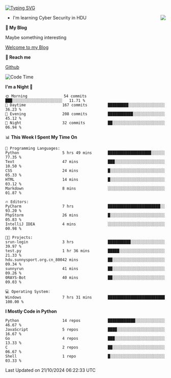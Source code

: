 [![Typing SVG](https://readme-typing-svg.herokuapp.com?font=Fira+Code&pause=1000&random=false&width=450&height=60&lines=Hello+%F0%9F%91%8B%F0%9F%8F%BB;I'm+JBNRZ)](https://git.io/typing-svg)

<a href="#">
  <img align="right" src="https://github-readme-stats.vercel.app/api?username=JBNRZ&show_icons=true&bg_color=15,f2f7fd,E0EAFC" />
</a>

- I'm learning Cyber Security in HDU

 **🌱 My Blog**

Maybe something interesting

[Welcome to my Blog](https://jbnrz.com.cn/)

 **💬 Reach me** 

[Github](https://github.com/JBNRZ)


<!--START_SECTION:waka-->
![Code Time](http://img.shields.io/badge/Code%20Time-709%20hrs%204%20mins-blue)

**I'm a Night 🦉** 

```text
🌞 Morning                54 commits          ███░░░░░░░░░░░░░░░░░░░░░░   11.71 % 
🌆 Daytime                167 commits         █████████░░░░░░░░░░░░░░░░   36.23 % 
🌃 Evening                208 commits         ███████████░░░░░░░░░░░░░░   45.12 % 
🌙 Night                  32 commits          ██░░░░░░░░░░░░░░░░░░░░░░░   06.94 % 
```


📊 **This Week I Spent My Time On** 

```text
💬 Programming Languages: 
Python                   5 hrs 49 mins       ███████████████████░░░░░░   77.35 % 
Text                     47 mins             ███░░░░░░░░░░░░░░░░░░░░░░   10.50 % 
CSS                      24 mins             █░░░░░░░░░░░░░░░░░░░░░░░░   05.33 % 
HTML                     14 mins             █░░░░░░░░░░░░░░░░░░░░░░░░   03.12 % 
Markdown                 8 mins              ░░░░░░░░░░░░░░░░░░░░░░░░░   01.87 % 

🔥 Editors: 
PyCharm                  7 hrs               ███████████████████████░░   93.20 % 
PhpStorm                 26 mins             █░░░░░░░░░░░░░░░░░░░░░░░░   05.83 % 
IntelliJ IDEA            4 mins              ░░░░░░░░░░░░░░░░░░░░░░░░░   00.98 % 

🐱‍💻 Projects: 
srun-login               3 hrs               ██████████░░░░░░░░░░░░░░░   39.97 % 
test.py                  1 hr 36 mins        █████░░░░░░░░░░░░░░░░░░░░   21.33 % 
hdu.sunnysport.org.cn_80042 mins             ██░░░░░░░░░░░░░░░░░░░░░░░   09.34 % 
sunnyrun                 41 mins             ██░░░░░░░░░░░░░░░░░░░░░░░   09.26 % 
0RAYS-Bot                40 mins             ██░░░░░░░░░░░░░░░░░░░░░░░   09.03 % 

💻 Operating System: 
Windows                  7 hrs 31 mins       █████████████████████████   100.00 % 
```

**I Mostly Code in Python** 

```text
Python                   14 repos            ████████████░░░░░░░░░░░░░   46.67 % 
JavaScript               5 repos             ████░░░░░░░░░░░░░░░░░░░░░   16.67 % 
Go                       4 repos             ███░░░░░░░░░░░░░░░░░░░░░░   13.33 % 
C                        2 repos             ██░░░░░░░░░░░░░░░░░░░░░░░   06.67 % 
Shell                    1 repo              █░░░░░░░░░░░░░░░░░░░░░░░░   03.33 % 
```




 Last Updated on 21/10/2024 06:22:33 UTC
<!--END_SECTION:waka-->
